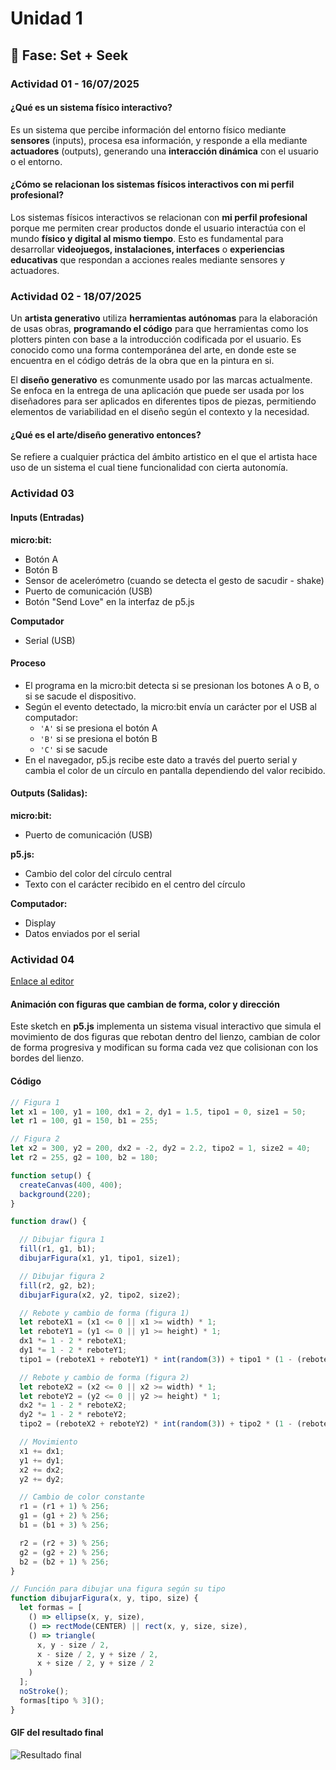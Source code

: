 # Unidad 1

## 🔎 Fase: Set + Seek

### Actividad 01 - 16/07/2025

#### ¿Qué es un sistema físico interactivo?

Es un sistema que percibe información del entorno físico mediante **sensores** (inputs), procesa esa información, y responde a ella mediante **actuadores** (outputs), generando una **interacción dinámica** con el usuario o el entorno.

#### ¿Cómo se relacionan los sistemas físicos interactivos con mi perfil profesional?

Los sistemas físicos interactivos se relacionan con **mi perfil profesional** porque me permiten crear productos donde el usuario interactúa con el mundo **físico y digital al mismo tiempo**.  Esto es fundamental para desarrollar **videojuegos, instalaciones, interfaces** o **experiencias educativas** que respondan a acciones reales mediante sensores y actuadores.

### Actividad 02 - 18/07/2025

Un **artista generativo** utiliza **herramientas autónomas** para la elaboración de usas obras, **programando el código** para que herramientas como los plotters pinten con base a la introducción codificada por el usuario. Es conocido como una forma contemporánea del arte, en donde este se encuentra en el código detrás de la obra que en la pintura en si.

El **diseño generativo** es comunmente usado por las marcas actualmente. Se enfoca en la entrega de una aplicación que puede ser usada por los diseñadores para ser aplicados en diferentes tipos de piezas, permitiendo elementos de variabilidad en el diseño según el contexto y la necesidad.

#### ¿Qué es el arte/diseño generativo entonces?

Se refiere a cualquier práctica del ámbito artistico en el que el artista hace uso de un sistema el cual tiene funcionalidad con cierta autonomía.

### Actividad 03

#### Inputs (Entradas)

**micro:bit:**
- Botón A
- Botón B 
- Sensor de acelerómetro (cuando se detecta el gesto de sacudir - shake)
- Puerto de comunicación (USB)
- Botón "Send Love" en la interfaz de p5.js

**Computador**
- Serial (USB)

#### Proceso

- El programa en la micro:bit detecta si se presionan los botones A o B, o si se sacude el dispositivo.
- Según el evento detectado, la micro:bit envía un carácter por el USB al computador:  
  - `'A'` si se presiona el botón A  
  - `'B'` si se presiona el botón B  
  - `'C'` si se sacude
- En el navegador, p5.js recibe este dato a través del puerto serial y cambia el color de un círculo en pantalla dependiendo del valor recibido.


#### Outputs (Salidas):

**micro:bit:**
  - Puerto de comunicación (USB)

**p5.js:**
- Cambio del color del círculo central
- Texto con el carácter recibido en el centro del círculo

**Computador:**
- Display
- Datos enviados por el serial

### Actividad 04

[Enlace al editor](https://editor.p5js.org/Valengp2006/sketches/OSpyB6vzc)

#### Animación con figuras que cambian de forma, color y dirección

Este sketch en **p5.js** implementa un sistema visual interactivo que simula el movimiento de dos figuras que rebotan dentro del lienzo, cambian de color de forma progresiva y modifican su forma cada vez que colisionan con los bordes del lienzo.

#### Código

```javascript
// Figura 1
let x1 = 100, y1 = 100, dx1 = 2, dy1 = 1.5, tipo1 = 0, size1 = 50;
let r1 = 100, g1 = 150, b1 = 255;

// Figura 2
let x2 = 300, y2 = 200, dx2 = -2, dy2 = 2.2, tipo2 = 1, size2 = 40;
let r2 = 255, g2 = 100, b2 = 180;

function setup() {
  createCanvas(400, 400);
  background(220); 
}

function draw() {

  // Dibujar figura 1
  fill(r1, g1, b1);
  dibujarFigura(x1, y1, tipo1, size1);

  // Dibujar figura 2
  fill(r2, g2, b2);
  dibujarFigura(x2, y2, tipo2, size2);

  // Rebote y cambio de forma (figura 1)
  let reboteX1 = (x1 <= 0 || x1 >= width) * 1;
  let reboteY1 = (y1 <= 0 || y1 >= height) * 1;
  dx1 *= 1 - 2 * reboteX1;
  dy1 *= 1 - 2 * reboteY1;
  tipo1 = (reboteX1 + reboteY1) * int(random(3)) + tipo1 * (1 - (reboteX1 + reboteY1));

  // Rebote y cambio de forma (figura 2)
  let reboteX2 = (x2 <= 0 || x2 >= width) * 1;
  let reboteY2 = (y2 <= 0 || y2 >= height) * 1;
  dx2 *= 1 - 2 * reboteX2;
  dy2 *= 1 - 2 * reboteY2;
  tipo2 = (reboteX2 + reboteY2) * int(random(3)) + tipo2 * (1 - (reboteX2 + reboteY2));

  // Movimiento
  x1 += dx1;
  y1 += dy1;
  x2 += dx2;
  y2 += dy2;

  // Cambio de color constante
  r1 = (r1 + 1) % 256;
  g1 = (g1 + 2) % 256;
  b1 = (b1 + 3) % 256;

  r2 = (r2 + 3) % 256;
  g2 = (g2 + 2) % 256;
  b2 = (b2 + 1) % 256;
}

// Función para dibujar una figura según su tipo
function dibujarFigura(x, y, tipo, size) {
  let formas = [
    () => ellipse(x, y, size),
    () => rectMode(CENTER) || rect(x, y, size, size),
    () => triangle(
      x, y - size / 2,
      x - size / 2, y + size / 2,
      x + size / 2, y + size / 2
    )
  ];
  noStroke();
  formas[tipo % 3]();
}
```

#### GIF del resultado final

![Resultado final](https://github.com/user-attachments/assets/5cf643a9-8c3c-434f-a1e1-3caea7ac1a3d)



